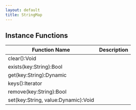 ```yaml
---
layout: default
title: StringMap
---
```


## Instance Functions

| Function Name | Description |
| --------------- | ------------- |
| clear():Void |  |
| exists(key:String):Bool |  |
| get(key:String):Dynamic |  |
| keys():Iterator |  |
| remove(key:String):Bool |  |
| set(key:String, value:Dynamic):Void |  |

